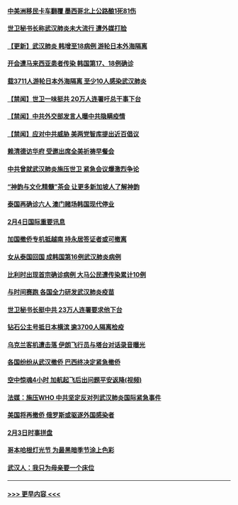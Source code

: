 #### [中美洲移民卡车翻覆 墨西哥北上公路酿1死81伤](../pages/prog202/a102769703.md?t=02051722) 
#### [世卫秘书长称武汉肺炎未大流行 遭外媒打脸](../pages/prog202/a102769679.md?t=02051722) 
#### [【更新】武汉肺炎 韩增至18病例 游轮日本外海隔离](../pages/prog202/a102758911.md?t=02051722) 
#### [开会遭马来西亚患者传染 韩国第17、18例确诊](../pages/prog202/a102769600.md?t=02051722) 
#### [载3711人游轮日本外海隔离 至少10人感染武汉肺炎](../pages/prog202/a102769538.md?t=02051722) 
#### [【禁闻】世卫一味挺共 20万人连署吁总干事下台](../pages/prog202/a102769445.md?t=02051722) 
#### [【禁闻】中共外交部发言人曝中共隐瞒疫情](../pages/prog202/a102769400.md?t=02051722) 
#### [【禁闻】应对中共威胁 美两党智库提出近百倡议](../pages/prog202/a102769357.md?t=02051722) 
#### [赖清德访华府  受邀出席全美祈祷早餐会](../pages/prog202/a102769350.md?t=02051722) 
#### [中共曾就武汉肺炎施压世卫 紧急会议爆激烈争论](../pages/prog202/a102769312.md?t=02051722) 
#### [“神韵与文化精髓”茶会 让更多新加坡人了解神韵](../pages/prog202/a102769286.md?t=02051722) 
#### [泰国再确诊六人 澳门赌场韩国现代停业](../pages/prog202/a102769239.md?t=02051722) 
#### [2月4日国际重要讯息](../pages/prog202/a102768884.md?t=02051722) 
#### [加国撤侨专机抵越南 持永居签证者或可撤离](../pages/prog202/a102768877.md?t=02051722) 
#### [女从泰国回国 成韩国第16例武汉肺炎病例](../pages/prog202/a102768669.md?t=02051722) 
#### [比利时出现首宗确诊病例 大马公民遭传染累计10例](../pages/prog202/a102768824.md?t=02051722) 
#### [与时间赛跑 各国全力研发武汉肺炎疫苗](../pages/prog202/a102768738.md?t=02051722) 
#### [世卫秘书长挺中共 23万人连署要求他下台](../pages/prog202/a102768717.md?t=02051722) 
#### [钻石公主号抵日本横滨 逾3700人隔离检疫](../pages/prog202/a102768714.md?t=02051722) 
#### [乌克兰客机遭击落 伊朗飞行员与塔台对话录音曝光](../pages/prog202/a102768645.md?t=02051722) 
#### [各国纷纷从武汉撤侨 巴西终决定紧急撤侨](../pages/prog202/a102768630.md?t=02051722) 
#### [空中惊魂4小时 加航起飞后出问题平安返降(视频)](../pages/prog202/a102768601.md?t=02051722) 
#### [法媒：施压WHO 中共坚定反对列武汉肺炎国际紧急事件](../pages/prog202/a102768584.md?t=02051722) 
#### [美国将再撤侨 俄罗斯或驱逐外国感染者](../pages/prog202/a102768247.md?t=02051722) 
#### [2月3日时事拼盘](../pages/prog202/a102768402.md?t=02051722) 
#### [哥本哈根灯光节 为最黑暗季节涂上色彩](../pages/prog202/a102768369.md?t=02051722) 
#### [武汉人：我只为母亲要一个床位](../pages/prog202/a102768250.md?t=02051722) 

----
#### [ >>> 更早内容 <<< ](../indexes/prog202-earlier.md)
